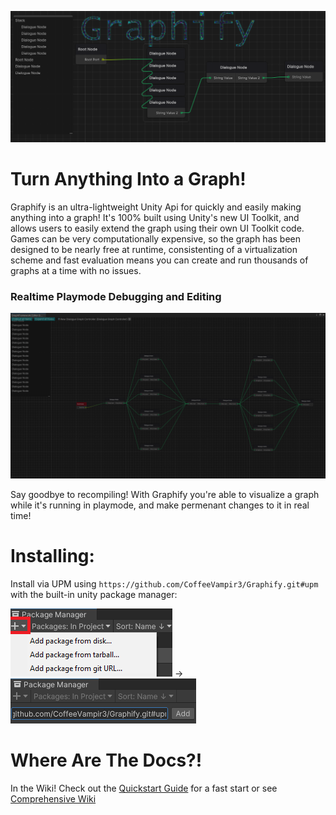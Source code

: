 ![Dialogue Graph Example Image](https://github.com/CoffeeVampir3/Graphify/blob/a1d336221eaf7f3d7c3e827a5b280b029a58e0fa/dialogueGraphExample.png?raw=true)

# Turn Anything Into a Graph!

Graphify is an ultra-lightweight Unity Api for quickly and easily making anything into a graph! It's 100% built using Unity's new UI Toolkit, and allows users to easily extend the graph using their own UI Toolkit code. Games can be very computationally expensive, so the graph has been designed to be nearly free at runtime, consistenting of a virtualization scheme and fast evaluation means you can create and run thousands of graphs at a time with no issues.

### Realtime Playmode Debugging and Editing

![Animated Playmode Example](https://github.com/CoffeeVampir3/Graphify/blob/7c5460cafd562dbcda706d300d151158997d7031/bWRdpX42Gy.gif)

Say goodbye to recompiling! With Graphify you're able to visualize a graph while it's running in playmode, and make permenant changes to it in real time!

# Installing:

Install via UPM using `https://github.com/CoffeeVampir3/Graphify.git#upm` with the built-in unity package manager:

![Upm Example](https://github.com/CoffeeVampir3/Graphify/blob/ef05af37d1a312db094ca1da1c3d81497fde12ee/packageManagerExample.png?raw=true) -> ![Upm Add Example](https://github.com/CoffeeVampir3/Graphify/blob/ef05af37d1a312db094ca1da1c3d81497fde12ee/packageManagerExample2.png?raw=true)

# Where Are The Docs?!

In the Wiki! Check out the [Quickstart Guide](https://github.com/CoffeeVampir3/Graphify/wiki/Quickstart-Guide) for a fast start or see [Comprehensive Wiki](https://github.com/CoffeeVampir3/Graphify/wiki/Home)
